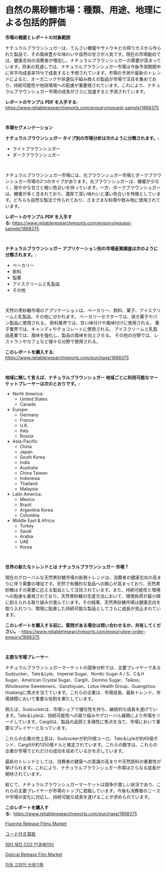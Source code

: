 <p><h1>自然の黒砂糖市場：種類、用途、地理による包括的評価</h1></p><p><strong>市場の概要とレポートの対象範囲</strong></p>
<p><p>ナチュラルブラウンシュガーは、てんさい糖蜜やサトウキビの搾りカスから作られた製品で、その風味豊かな味わいや自然の甘さが人気です。現在の市場動向では、健康志向の消費者が増加し、ナチュラルブラウンシュガーの需要が高まっています。将来の見通しでは、ナチュラルブラウンシュガー市場は今後予測期間中に年平均成長率15％で成長すると予想されています。市場の予測や最新のトレンドによると、オーガニックや非遺伝子組み換えの製品が市場で注目を集めており、持続可能性や地球環境への配慮が重要視されています。これにより、ナチュラルブラウンシュガー市場の成長がさらに加速すると予測されています。</p></p>
<p><strong>レポートのサンプル PDF を入手する:</strong> <a href="https://www.reliableresearchreports.com/enquiry/request-sample/1868375">https://www.reliableresearchreports.com/enquiry/request-sample/1868375</a></p>
<p>&nbsp;</p>
<p><strong>市場セグメンテーション</strong></p>
<p><strong>ナチュラルブラウンシュガー タイプ別の市場分析は次のように分類されます。:</strong></p>
<p><ul><li>ライトブラウンシュガー</li><li>ダークブラウンシュガー</li></ul></p>
<p>&nbsp;</p>
<p><p>ナチュラルブラウンシュガー市場には、光ブラウンシュガー市場とダークブラウンシュガー市場の2つのタイプがあります。光ブラウンシュガーは、糖蜜が少なく、穏やかな甘さと軽い色合いを持っています。一方、ダークブラウンシュガーは、糖蜜が多く含まれており、濃厚で深い味わいと濃い色合いを特徴としています。どちらも自然な製法で作られており、さまざまな料理や飲み物に使用されています。</p></p>
<p><strong>レポートのサンプル PDF を入手する:</strong>&nbsp;<a href="https://www.reliableresearchreports.com/enquiry/request-sample/1868375">https://www.reliableresearchreports.com/enquiry/request-sample/1868375</a></p>
<p>&nbsp;</p>
<p><strong> ナチュラルブラウンシュガー アプリケーション別の市場産業調査は次のように分類されます。:</strong></p>
<p><ul><li>ベーカリー</li><li>飲料</li><li>製菓</li><li>アイスクリームと乳製品</li><li>その他</li></ul></p>
<p>&nbsp;</p>
<p><p>天然の黒砂糖市場のアプリケーションは、ベーカリー、飲料、菓子、アイスクリームと乳製品、その他に分かれます。 ベーカリーセクターでは、焼き菓子やパン製品に使用される。 飲料業界では、甘い味付けや風味付けに使用される。 菓子業界では、キャンディやチョコレートに使用される。 アイスクリームと乳製品産業では、風味を強化し、製品の風味を向上させる。 その他の分野では、レストランやカフェなど様々な分野で使用される。</p></p>
<p><strong>このレポートを購入する:</strong>&nbsp; <a href="https://www.reliableresearchreports.com/purchase/1868375">https://www.reliableresearchreports.com/purchase/1868375</a></p>
<p>&nbsp;</p>
<p><strong>地域に関して言えば、ナチュラルブラウンシュガー 地域ごとに利用可能なマーケットプレーヤーは次のとおりです。:</strong></p>
<p><ul>
    <li>
        North America:
        <ul>
            <li>United States</li>
            <li>Canada</li>
        </ul>
    </li>
    <li>
        Europe:
        <ul>
            <li>Germany</li>
            <li>France</li>
            <li>U.K.</li>
            <li>Italy</li>
            <li>Russia</li>
        </ul>
    </li>
    <li>
        Asia-Pacific:
        <ul>
            <li>China</li>
            <li>Japan</li>
            <li>South Korea</li>
            <li>India</li>
            <li>Australia</li>
            <li>China Taiwan</li>
            <li>Indonesia</li>
            <li>Thailand</li>
            <li>Malaysia</li>
        </ul>
    </li>
    <li>
        Latin America:
        <ul>
            <li>Mexico</li>
            <li>Brazil</li>
            <li>Argentina Korea</li>
            <li>Colombia</li>
        </ul>
    </li>
    <li>
        Middle East & Africa:
        <ul>
            <li>Turkey</li>
            <li>Saudi</li>
            <li>Arabia</li>
            <li>UAE</li>
            <li>Korea</li>
        </ul>
    </li>
    </ul></p>
<p>&nbsp;</p>
<p><strong>世界の新たなトレンドとは ナチュラルブラウンシュガー 市場？</strong></p>
<p><p>現在のグローバルな天然黒砂糖市場の新興トレンドは、消費者の健康志向の高まりに伴う需要の増加です。天然で有機的な食品への関心が高まっており、天然黒砂糖はその需要に応える製品として注目されています。また、持続可能性と環境への配慮も重視されており、天然黒砂糖の生産方法において、環境負荷が最小限に抑えられる取り組みが進んでいます。その結果、天然黒砂糖市場は健康志向を取り入れつつ、環境に配慮した持続可能な製品としてさらに成長が見込まれています。</p></p>
<p><strong>このレポートを購入する前に、質問がある場合は問い合わせるか、共有してください。</strong>- <a href="https://www.reliableresearchreports.com/enquiry/pre-order-enquiry/1868375">https://www.reliableresearchreports.com/enquiry/pre-order-enquiry/1868375</a></p>
<p>&nbsp;</p>
<p><strong>主要な市場プレーヤー</strong></p>
<p><p>ナチュラルブラウンシュガーマーケットの競争分析では、主要プレイヤーであるSudzucker、Tate＆Lyle、Imperial Sugar、Nordic Sugar A / S、C＆H Sugar、American Crystal Sugar、Cargill、Domino Sugar、Taikoo、Wholesome Sweeteners、Ganzhiyuan、Lotus Health Group、Guangzhou Huatangに焦点を当てています。これらの企業は、市場成長、最新トレンド、市場規模において重要な役割を果たしています。</p><p>例えば、Sudzuckerは、市場シェアで優位性を持ち、継続的な成長を遂げています。Tate＆Lyleは、持続可能性への取り組みやグローバル展開により市場をリードしています。Cargillは、製品の品質と多様性に焦点を当て、市場において重要なプレイヤーとなっています。</p><p>これらの企業の売上高は、Sudzuckerが約10億ユーロ、Tate＆Lyleが約65億ポンド、Cargillが約1350億ドルと推定されています。これらの数字は、これらの企業が市場でどれだけの成功を収めているかを示しています。</p><p>最新のトレンドとしては、消費者の健康への意識の高まりや天然原料の重要性が挙げられます。これにより、ナチュラルブラウンシュガー市場はさらなる成長が期待されています。</p><p>総じて、ナチュラルブラウンシュガーマーケットは競争が激しい状況であり、これらの主要プレイヤーが市場のトップに君臨しています。今後も消費者のニーズや市場の変化に対応し、持続可能な成長を遂げることが求められています。</p></p>
<p><strong>このレポートを購入する:</strong>&nbsp;&nbsp;<a href="https://www.reliableresearchreports.com/purchase/1868375">https://www.reliableresearchreports.com/purchase/1868375</a></p>
<p><p><a href="https://github.com/Sinjinluong3e0awx2m195k76/Market-Research-Report-List-1/blob/main/fluorine-release-films-market.md">Fluorine Release Films Market</a></p><p><a href="https://medium.com/@alliegrater55/%E3%82%B3%E3%83%BC%E3%83%87%E3%83%83%E3%83%89%E3%82%A4%E3%83%A4%E3%83%BC%E3%83%97%E3%83%A9%E3%82%B0%E5%B8%82%E5%A0%B4%E3%81%AE%E5%88%86%E6%9E%90-%E3%82%B0%E3%83%AD%E3%83%BC%E3%83%90%E3%83%AB%E7%94%A3%E6%A5%AD%E3%81%AE%E8%A6%96%E7%82%B9%E3%81%A8%E4%BA%88%E6%B8%AC-2024%E5%B9%B4%E3%81%8B%E3%82%892031%E5%B9%B4-85defac7b62e">コード付き耳栓</a></p><p><a href="https://medium.com/@fredajerde/%EC%88%98%EC%A1%B1%EA%B4%80-co2-%EB%B0%B0%EC%96%91%EA%B8%B0-%EC%8B%9C%EC%9E%A5-%EA%B7%9C%EB%AA%A8-%EC%8B%9C%EC%9E%A5-%EC%A0%84%EB%A7%9D-%EB%B0%8F-%EC%8B%9C%EC%9E%A5-%EC%98%88%EC%B8%A1-2024%EB%85%84%EB%B6%80%ED%84%B0-2031%EB%85%84-1ca8020494e2">워터 재킷 CO2 인큐베이터</a></p><p><a href="https://github.com/shotows/Market-Research-Report-List-1/blob/main/optical-release-film-market.md">Optical Release Film Market</a></p><p><a href="https://medium.com/@fredajerde/%EC%9E%90%EB%8F%99-%EA%B3%A0%EC%96%91%EC%9D%B4-%ED%99%94%EC%9E%A5%EC%8B%A4-%EC%83%81%EC%9E%90-%EC%8B%9C%EC%9E%A5-2031%EB%85%84%EA%B9%8C%EC%A7%80%EC%9D%98-%ED%8A%B8%EB%A0%8C%EB%93%9C-%EC%98%88%EC%B8%A1-%EB%B0%8F-%EA%B2%BD%EC%9F%81-%EB%B6%84%EC%84%9D-a06157506365">자동 고양이 쓰레기통</a></p></p>